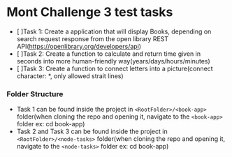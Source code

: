 # Mont Challenge 3 test tasks

- [ ]Task 1: Create a application that will display Books, depending on search request response from the open library REST API(https://openlibrary.org/developers/api)
- [ ]Task 2: Create a function to calculate and return time given in seconds into more human-friendly way(years/days/hours/minutes)
- [ ]Task 3: Create a function to connect letters into a picture(connect character: \*, only allowed strait lines)

### Folder Structure

- Task 1 can be found inside the project in `<RootFolder>/<book-app>` folder(when cloning the repo and opening it, navigate to the `<book-app>` folder ex: cd book-app)
- Task 2 and Task 3 can be found inside the project in `<RootFolder>/<node-tasks>` folder(when cloning the repo and opening it, navigate to the `<node-tasks>` folder ex: cd book-app)
